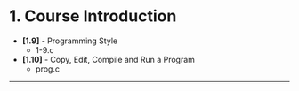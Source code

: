 # 1. Course Introduction
- **[1.9]** - Programming Style
    - 1-9.c
- **[1.10]** - Copy, Edit, Compile and Run a Program
    - prog.c
---